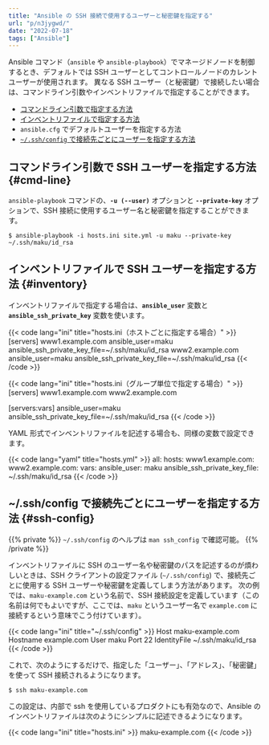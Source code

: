 ```yaml
---
title: "Ansible の SSH 接続で使用するユーザーと秘密鍵を指定する"
url: "p/n3jygwd/"
date: "2022-07-18"
tags: ["Ansible"]
---
```


Ansible コマンド（`ansible` や `ansible-playbook`）でマネージドノードを制御するとき、デフォルトでは SSH ユーザーとしてコントロールノードのカレントユーザーが使用されます。
異なる SSH ユーザー（と秘密鍵）で接続したい場合は、コマンドライン引数やインベントリファイルで指定することができます。

- [コマンドライン引数で指定する方法](#cmd-line)
- [インベントリファイルで指定する方法](#inventory)
- `ansible.cfg` でデフォルトユーザーを指定する方法
- [`~/.ssh/config` で接続先ごとにユーザーを指定する方法](#ssh-config)


コマンドライン引数で SSH ユーザーを指定する方法 {#cmd-line}
----

`ansible-playbook` コマンドの、__`-u (--user)`__ オプションと __`--private-key`__ オプションで、SSH 接続に使用するユーザー名と秘密鍵を指定することができます。

```console
$ ansible-playbook -i hosts.ini site.yml -u maku --private-key ~/.ssh/maku/id_rsa
```


インベントリファイルで SSH ユーザーを指定する方法 {#inventory}
----

インベントリファイルで指定する場合は、__`ansible_user`__ 変数と __`ansible_ssh_private_key`__ 変数を使います。

{{< code lang="ini" title="hosts.ini（ホストごとに指定する場合）" >}}
[servers]
www1.example.com ansible_user=maku ansible_ssh_private_key_file=~/.ssh/maku/id_rsa
www2.example.com ansible_user=maku ansible_ssh_private_key_file=~/.ssh/maku/id_rsa
{{< /code >}}

{{< code lang="ini" title="hosts.ini（グループ単位で指定する場合）" >}}
[servers]
www1.example.com
www2.example.com

[servers:vars]
ansible_user=maku
ansible_ssh_private_key_file=~/.ssh/maku/id_rsa
{{< /code >}}

YAML 形式でインベントリファイルを記述する場合も、同様の変数で設定できます。

{{< code lang="yaml" title="hosts.yml" >}}
all:
  hosts:
    www1.example.com:
    www2.example.com:
  vars:
    ansible_user: maku
    ansible_ssh_private_key_file: ~/.ssh/maku/id_rsa
{{< /code >}}


~/.ssh/config で接続先ごとにユーザーを指定する方法 {#ssh-config}
----

{{% private %}}
`~/.ssh/config` のヘルプは `man ssh_config` で確認可能。
{{% /private %}}

インベントリファイルに SSH のユーザー名や秘密鍵のパスを記述するのが煩わしいときは、SSH クライアントの設定ファイル (`~/.ssh/config`) で、接続先ごとに使用する SSH ユーザーや秘密鍵を定義してしまう方法があります。
次の例では、`maku-example.com` という名前で、SSH 接続設定を定義しています（この名前は何でもよいですが、ここでは、`maku` というユーザー名で `example.com` に接続するという意味でこう付けています）。

{{< code lang="ini" title="~/.ssh/config" >}}
Host maku-example.com
    Hostname example.com
    User maku
    Port 22
    IdentityFile ~/.ssh/maku/id_rsa
{{< /code >}}

これで、次のようにするだけで、指定した「ユーザー」、「アドレス」、「秘密鍵」を使って SSH 接続されるようになります。

```console
$ ssh maku-example.com
```

この設定は、内部で ssh を使用しているプロダクトにも有効なので、Ansible のインベントリファイルは次のようにシンプルに記述できるようになります。

{{< code lang="ini" title="hosts.ini" >}}
maku-example.com
{{< /code >}}

